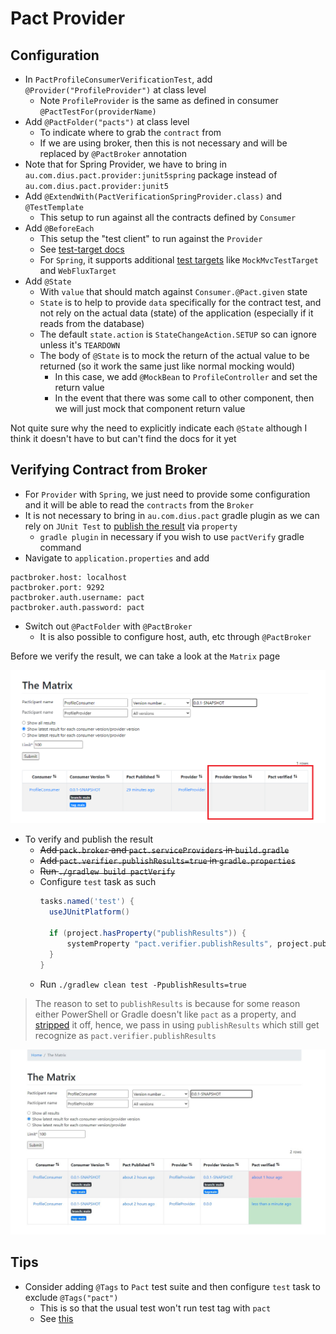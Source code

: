 # Pact Provider

## Configuration

- In `PactProfileConsumerVerificationTest`, add `@Provider("ProfileProvider")` at class level
  - Note `ProfileProvider` is the same as defined in consumer `@PactTestFor(providerName)`
- Add `@PactFolder("pacts")` at class level
  - To indicate where to grab the `contract` from
  - If we are using broker, then this is not necessary and will be replaced by `@PactBroker` annotation
- Note that for Spring Provider, we have to bring in `au.com.dius.pact.provider:junit5spring` package instead of `au.com.dius.pact.provider:junit5`
- Add `@ExtendWith(PactVerificationSpringProvider.class)` and `@TestTemplate`
  - This setup to run against all the contracts defined by `Consumer`
- Add `@BeforeEach`
  - This setup the "test client" to run against the `Provider`
  - See [test-target docs](https://docs.pact.io/implementation_guides/jvm/provider/junit5#test-target)
  - For `Spring`, it supports additional [test targets](https://docs.pact.io/implementation_guides/jvm/provider/junit5spring#modifying-requests) like `MockMvcTestTarget` and `WebFluxTarget`
- Add `@State`
  - With `value` that should match against `Consumer.@Pact.given` state
  - `State` is to help to provide `data` specifically for the contract test, and not rely on the actual data (state) of the application (especially if it reads from the database)
  - The default `state.action` is `StateChangeAction.SETUP` so can ignore unless it's `TEARDOWN`
  - The body of `@State` is to mock the return of the actual value to be returned (so it work the same just like normal mocking would)
    - In this case, we add `@MockBean` to `ProfileController` and set the return value
    - In the event that there was some call to other component, then we will just mock that component return value

Not quite sure why the need to explicitly indicate each `@State` although I think it doesn't have to but can't find the docs for it yet

## Verifying Contract from Broker

- For `Provider` with `Spring`, we just need to provide some configuration and it will be able to read the `contracts` from the `Broker`
- It is not necessary to bring in `au.com.dius.pact` gradle plugin as we can rely on `JUnit Test` to [publish the result](https://github.com/pact-foundation/pact-jvm/issues/1567#issuecomment-1157275733) via `property`
  - `gradle plugin` in necessary if you wish to use `pactVerify` gradle command
- Navigate to `application.properties` and add
```
pactbroker.host: localhost
pactbroker.port: 9292
pactbroker.auth.username: pact
pactbroker.auth.password: pact
```
- Switch out `@PactFolder` with `@PactBroker`
  - It is also possible to configure host, auth, etc through `@PactBroker`

Before we verify the result, we can take a look at the `Matrix` page

![pack-broker-3](/assets/pact-broker-3.png)

- To verify and publish the result
  - ~~Add `pack.broker` and `pact.serviceProviders` in `build.gradle`~~
  - ~~Add `pact.verifier.publishResults=true` in `gradle.properties`~~
  - ~~Run `./gradlew build pactVerify`~~
  - Configure `test` task as such
    ```groovy
    tasks.named('test') {
      useJUnitPlatform()

      if (project.hasProperty("publishResults")) {
          systemProperty "pact.verifier.publishResults", project.publishResults
      }
    }
    ```
  - Run `./gradlew clean test -PpublishResults=true`

> The reason to set to `publishResults` is because for some reason either PowerShell or Gradle doesn't like `pact` as a property, and [stripped](https://github.com/pact-foundation/pact-jvm/issues/1567#issuecomment-1157269806) it off, hence, we pass in using `publishResults` which still get recognize as `pact.verifier.publishResults`

![pack-broker-5](/assets/pact-broker-5.jpg)

## Tips

- Consider adding `@Tags` to `Pact` test suite and then configure `test` task to exclude `@Tags("pact")`
  - This is so that the usual test won't run test tag with `pact`
  - See [this](https://stackoverflow.com/questions/64322037/how-to-publish-pact-verification-result-to-pact-broker-in-gradle)
